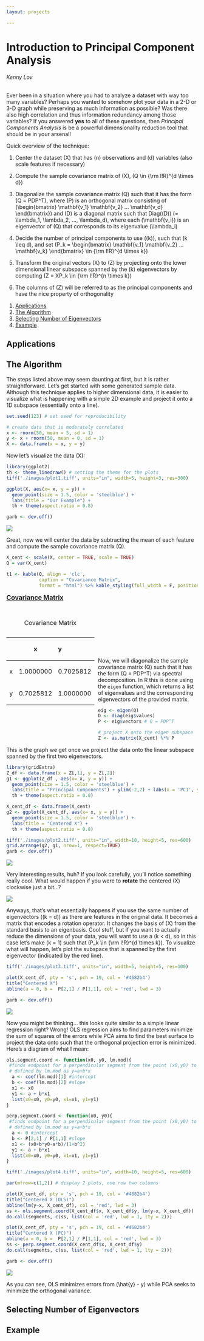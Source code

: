 ```yaml
---
layout: projects

---
```


 <link rel='stylesheet' type='text/css' href='/projects/pca/pca.css'>

# **Introduction to Principal Component Analysis**

<p style="text-align:center;">

<em>Kenny Lov</em><br><br>

</p>

<p>

Ever been in a situation where you had to analyze a dataset with way too
many variables? Perhaps you wanted to somehow plot your data in a 2-D or
3-D graph while preserving as much information as possible? Was there
also high correlation and thus information redundancy among those
variables? If you answered <b>yes</b> to all of these questions, then
<i>Principal Components Analysis</i> is be a powerful dimensionality
reduction tool that should be in your arsenal!

</p>

Quick overview of the technique:

<ol>

<li>

Center the dataset \(X\) that has \(n\) observations and \(d\) variables
(also scale features if necessary)

</li>

<li>

Compute the sample covariance matrix of \(X\),
\(Q \in {\rm I\!R}^{d \times d}\)

</li>

<li>

Diagonalize the sample covariance matrix \(Q\) such that it has the form
\(Q = PDP^T\), where \(P\) is an orthogonal matrix consisting of
\(\begin{bmatrix} \mathbf{v_1} \mathbf{v_2} ... \mathbf{v_d} \end{bmatrix}\)
and \(D\) is a diagonal matrix such that Diag(\(D\))
\(= \lambda_1, \lambda_2, ..., \lambda_d\), where each \(\mathbf{v_i}\)
is an eigenvector of \(Q\) that corresponds to its eigenvalue
\(\lambda_i\)

</li>

<li>

Decide the number of principal components to use (\(k\)), such that
\(k \leq d\), and set
\(P_k = \begin{bmatrix} \mathbf{v_1} \mathbf{v_2} ... \mathbf{v_k} \end{bmatrix} \in {\rm I\!R}^{d \times k}\)

</li>

<li>

Transform the original vectors \(X\) to \(Z\) by projecting onto the
lower dimensional linear subspace spanned by the \(k\) eigenvectors by
computing \(Z = XP_k \in {\rm I\!R}^{n \times k}\)

</li>

<li>

The columns of \(Z\) will be referred to as the principal components and
have the nice property of orthogonality

</li>

</ol>

1.  [Applications](#applications)
2.  [The Algorithm](#the-algorithm)
3.  [Selecting Number of
    Eigenvectors](#selecting-number-of-eigenvectors)
4.  [Example](#example)

## Applications

## The Algorithm

The steps listed above may seem daunting at first, but it is rather
straightforward. Let’s get started with some generated sample data.
Although this technique applies to higher dimensional data, it is easier
to visualize what is happening with a simple 2D example and project it
onto a 1D subspace (essentially onto a line).

``` r
set.seed(123) # set seed for reproducibility

# create data that is moderately correlated
x <- rnorm(50, mean = 5, sd = 1)
y <- x + rnorm(50, mean = 0, sd = 1)
X <- data.frame(x = x, y = y)
```

Now let’s visualize the data \(X\):

``` r
library(ggplot2)
th <- theme_linedraw() # setting the theme for the plots
tiff('./images/plot1.tiff', units="in", width=5, height=3, res=300)

ggplot(X, aes(x= x, y = y)) +
  geom_point(size = 1.5, color = 'steelblue') +
  labs(title = "Our Example") + 
  th + theme(aspect.ratio = 0.8) 

garb <- dev.off()
```

![](./images/plot1.png)

<p>

Great, now we will center the data by subtracting the mean of each
feature and compute the sample covariance matrix \(Q\).

</p>

``` r
X_cent <- scale(X, center = TRUE, scale = TRUE)
Q = var(X_cent)

t1 <- kable(Q, align = 'clc',
            caption = "Covariance Matrix",
            format = "html") %>% kable_styling(full_width = F, position = "float_left")
```

<u><strong style = "font-size:1.2em;">Covariance Matrix</strong></u>

<div id = "cov_mat">

<table class="table" style="width: auto !important; float: left; margin-right: 10px;">

<caption>

Covariance Matrix

</caption>

<thead>

<tr>

<th style="text-align:left;">

</th>

<th style="text-align:center;">

x

</th>

<th style="text-align:left;">

y

</th>

</tr>

</thead>

<tbody>

<tr>

<td style="text-align:left;">

x

</td>

<td style="text-align:center;">

1.0000000

</td>

<td style="text-align:left;">

0.7025812

</td>

</tr>

<tr>

<td style="text-align:left;">

y

</td>

<td style="text-align:center;">

0.7025812

</td>

<td style="text-align:left;">

1.0000000

</td>

</tr>

</tbody>

</table>

</div>

<br><br><br><br><br><br><br>

<p>

Now, we will diagonalize the sample covariance matrix \(Q\) such that it
has the form \(Q = PDP^T\) via spectral decomposition. In R this is done
using the `eigen` function, which returns a list of eigenvalues and the
corresponding eigenvectors of the provided matrix.

</p>

``` r
eig <- eigen(Q)
D <- diag(eig$values)
P <- eig$vectors # Q = PDP^T

# project X onto the eigen subspace
Z <- as.matrix(X_cent) %*% P
```

This is the graph we get once we project the data onto the linear
subspace spanned by the first two eigenvectors.

``` r
library(gridExtra)
Z_df <- data.frame(x = Z[,1], y = Z[,2])
g1 <- ggplot(Z_df , aes(x= x, y = y)) +
  geom_point(size = 1.5, color = 'steelblue') +
  labs(title = "Principal Components") + ylim(-2,2) + labs(x = 'PC1', y = 'PC2') +
  th + theme(aspect.ratio = 0.8) 

X_cent_df <- data.frame(X_cent)
g2 <- ggplot(X_cent_df, aes(x= x, y = y)) +
  geom_point(size = 1.5, color = 'steelblue') +
  labs(title = "Centered X") + 
  th + theme(aspect.ratio = 0.8) 

tiff('./images/plot2.tiff', units="in", width=10, height=5, res=600)
grid.arrange(g2, g1, nrow=1, respect=TRUE)
garb <- dev.off()
```

![](./images/plot2.png)

<p>

Very interesting results, huh? If you look carefully, you’ll notice
something really cool. What would happen if you were to <b>rotate</b>
the centered \(X\) clockwise just a bit…?

</p>

![](images/unnamed-chunk-8-1.gif)<!-- -->

<p>

Anyways, that’s what essentially happens if you use the same number of
eigenvectors (\(k = d\)) as there are features in the original data. It
becomes a matrix that encodes a rotation operator. It changes the basis
of \(X\) from the standard basis to an eigenbasis. Cool stuff, but if
you want to actually reduce the dimensions of your data, you will want
to use a \(k < d\), so in this case let’s make \(k = 1\) such that
\(P_k \in {\rm I\!R}^{d \times k}\). To visualize what will happen,
let’s plot the subspace that is spanned by the first eigenvector
(indicated by the red line).

</p>

``` r
tiff('./images/plot3.tiff', units="in", width=5, height=5, res=100)

plot(X_cent_df, pty = 's', pch = 19, col = '#4682b4')
title("Centered X")
abline(a = 0, b =  P[2,1] / P[1,1], col = 'red', lwd = 3)

garb <- dev.off()
```

![](./images/plot3.png)

Now you might be thinking… this looks quite similar to a simple linear
regression right? Wrong\! OLS regression aims to find parameters
minimize the sum of squares of the errors while PCA aims to find the
best surface to project the data onto such that the orthogonal
projection error is minimized. Here’s a diagram of what I mean:

``` r
ols.segment.coord <- function(x0, y0, lm.mod){
 #finds endpoint for a perpendicular segment from the point (x0,y0) to the line
 # defined by lm.mod as y=a+b*x
  a <- coef(lm.mod)[1] #intercept
  b <- coef(lm.mod)[2] #slope
  x1 <- x0
  y1 <- a + b*x1
  list(x0=x0, y0=y0, x1=x1, y1=y1)
}

perp.segment.coord <- function(x0, y0){
 #finds endpoint for a perpendicular segment from the point (x0,y0) to the line
 # defined by lm.mod as y=a+b*x
  a <- 0 #intercept
  b <- P[2,1] / P[1,1] #slope
  x1 <- (x0+b*y0-a*b)/(1+b^2)
  y1 <- a + b*x1
  list(x0=x0, y0=y0, x1=x1, y1=y1)
}

tiff('./images/plot4.tiff', units="in", width=10, height=5, res=600)

par(mfrow=c(1,2)) # display 2 plots, one row two columns

plot(X_cent_df, pty = 's', pch = 19, col = '#4682b4')
title("Centered X (OLS)")
abline(lm(y~x, X_cent_df), col = 'red', lwd = 3)
ss <- ols.segment.coord(X_cent_df$x, X_cent_df$y, lm(y~x, X_cent_df))
do.call(segments, c(ss, list(col = 'red', lwd = 1, lty = 2)))

plot(X_cent_df, pty = 's', pch = 19, col = '#4682b4')
title("Centered X (PC)")
abline(a = 0, b =  P[2,1] / P[1,1], col = 'red', lwd = 3)
ss <- perp.segment.coord(X_cent_df$x, X_cent_df$y)
do.call(segments, c(ss, list(col = 'red', lwd = 1, lty = 2)))

garb <- dev.off()
```

![](./images/plot4.png)

<p>

As you can see, OLS minimizes errors from \(\hat{y} - y\) while PCA
seeks to minimize the orthogonal variance.

</p>

## Selecting Number of Eigenvectors

## Example
